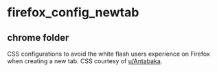 # firefox_config_newtab

## chrome folder
CSS configurations to avoid the white flash users experience on Firefox when creating a new tab.
CSS courtesy of [u/Antabaka](https://www.reddit.com/r/firefox/comments/6s2l0w/removing_the_white_flash_before_a_page_loads/dl9t14q).
